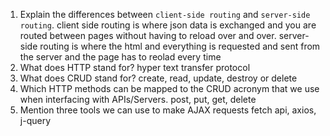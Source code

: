 1.  Explain the differences between `client-side routing` and `server-side routing`.
client side routing is where json data is exchanged and you are routed between
pages without having to reload over and over. server-side routing is where the
html and everything is requested and sent from the server and the page has to
reolad every time
1.  What does HTTP stand for?
hyper text transfer protocol
1.  What does CRUD stand for?
create, read, update, destroy or delete
1.  Which HTTP methods can be mapped to the CRUD acronym that we use when interfacing with APIs/Servers.
post, put, get, delete
1.  Mention three tools we can use to make AJAX requests
fetch api, axios, j-query
